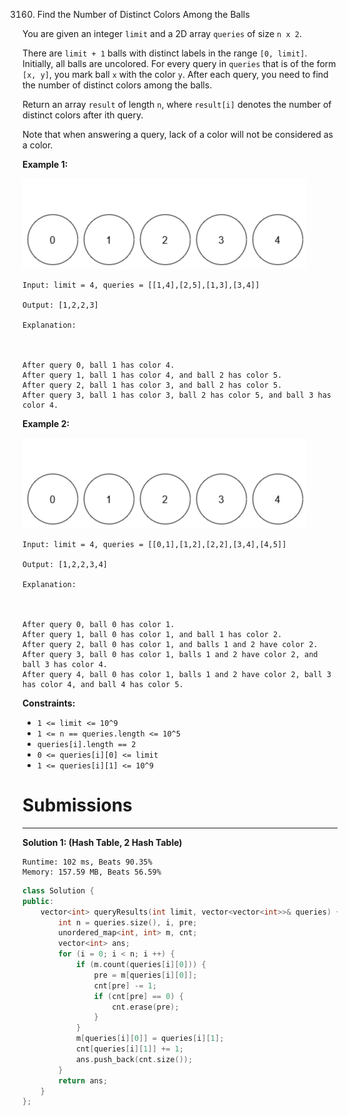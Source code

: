 3160. Find the Number of Distinct Colors Among the Balls

You are given an integer `limit` and a 2D array `queries` of size `n x 2`.

There are `limit + 1` balls with distinct labels in the range `[0, limit]`. Initially, all balls are uncolored. For every query in `queries` that is of the form `[x, y]`, you mark ball `x` with the color `y`. After each query, you need to find the number of distinct colors among the balls.

Return an array `result` of length `n`, where `result[i]` denotes the number of distinct colors after ith query.

Note that when answering a query, lack of a color will not be considered as a color.

 

**Example 1:**

![3160_ezgifcom-crop.gif](img/3160_ezgifcom-crop.gif)
```
Input: limit = 4, queries = [[1,4],[2,5],[1,3],[3,4]]

Output: [1,2,2,3]

Explanation:



After query 0, ball 1 has color 4.
After query 1, ball 1 has color 4, and ball 2 has color 5.
After query 2, ball 1 has color 3, and ball 2 has color 5.
After query 3, ball 1 has color 3, ball 2 has color 5, and ball 3 has color 4.
```

**Example 2:**

![3160_ezgifcom-crop2.gif](img/3160_ezgifcom-crop2.gif)
```
Input: limit = 4, queries = [[0,1],[1,2],[2,2],[3,4],[4,5]]

Output: [1,2,2,3,4]

Explanation:



After query 0, ball 0 has color 1.
After query 1, ball 0 has color 1, and ball 1 has color 2.
After query 2, ball 0 has color 1, and balls 1 and 2 have color 2.
After query 3, ball 0 has color 1, balls 1 and 2 have color 2, and ball 3 has color 4.
After query 4, ball 0 has color 1, balls 1 and 2 have color 2, ball 3 has color 4, and ball 4 has color 5.
```

**Constraints:**

* `1 <= limit <= 10^9`
* `1 <= n == queries.length <= 10^5`
* `queries[i].length == 2`
* `0 <= queries[i][0] <= limit`
* `1 <= queries[i][1] <= 10^9`

# Submissions
---
**Solution 1: (Hash Table, 2 Hash Table)**
```
Runtime: 102 ms, Beats 90.35%
Memory: 157.59 MB, Beats 56.59%
```
```c++
class Solution {
public:
    vector<int> queryResults(int limit, vector<vector<int>>& queries) {
        int n = queries.size(), i, pre;
        unordered_map<int, int> m, cnt;
        vector<int> ans;
        for (i = 0; i < n; i ++) {
            if (m.count(queries[i][0])) {
                pre = m[queries[i][0]];
                cnt[pre] -= 1;
                if (cnt[pre] == 0) {
                    cnt.erase(pre);
                }
            }
            m[queries[i][0]] = queries[i][1];
            cnt[queries[i][1]] += 1;
            ans.push_back(cnt.size());
        }
        return ans;
    }
};
```
